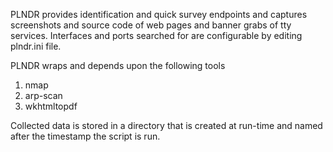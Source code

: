 
PLNDR provides identification and quick survey endpoints
and captures screenshots and source code of web pages and banner grabs 
of tty services.  Interfaces and ports searched for are configurable by
editing plndr.ini file.

PLNDR wraps and depends upon the following tools
 1. nmap
 2. arp-scan
 3. wkhtmltopdf

Collected data is stored in a directory that is created at run-time and named after the timestamp the script is run.
